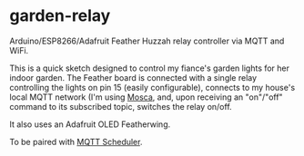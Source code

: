 # garden-relay
Arduino/ESP8266/Adafruit Feather Huzzah relay controller via MQTT and WiFi.

This is a quick sketch designed to control my fiance's garden lights for her indoor garden. The Feather board is connected with a single relay controlling the lights on pin 15 (easily configurable), connects to my house's local MQTT network (I'm using [Mosca](https://github.com/mcollina/mosca), and, upon receiving an "on"/"off" command to its subscribed topic, switches the relay on/off.

It also uses an Adafruit OLED Featherwing.

To be paired with [MQTT Scheduler](https://github.com/hlfshell/mqtt-scheduler).
